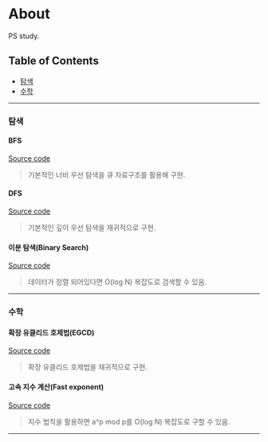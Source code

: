 # About
PS study.

## Table of Contents

- [탐색](https://github.com/jerry901/algorithms#탐색)
- [수학](https://github.com/jerry901/algorithms#수학)

- - - - - - - - - - - - - - - - - - - - - - - - - - - - - - - - - - - - - - - - - - - - - - - - - - - - - - - - - - - - 

### 탐색

#### BFS
[Source code](https://github.com/jerry901/algorithms/blob/main/study/search/bfs_queue.cpp)  
> 기본적인 너비 우선 탐색을 큐 자료구조를 활용해 구현.  

#### DFS
[Source code](https://github.com/jerry901/algorithms/blob/main/study/search/bfs_queue.cpp)  
> 기본적인 깊이 우선 탐색을 재귀적으로 구현.

#### 이분 탐색(Binary Search)
[Source code](https://github.com/jerry901/algorithms/blob/main/study/search/binary_search.cpp)  
> 데이터가 정렬 되어있다면 O(log N) 복잡도로 검색할 수 있음.

- - - - - - - - - - - - - - - - - - - - - - - - - - - - - - - - - - - - - - - - - - - - - - - - - - - - - - - - - - - - 

### 수학

#### 확장 유클리드 호제법(EGCD)
[Source code](https://github.com/jerry901/algorithms/blob/main/study/number_theory/extended_gcd.cpp)  
> 확장 유클리드 호제법을 재귀적으로 구현.

#### 고속 지수 계산(Fast exponent)
[Source code](https://github.com/jerry901/algorithms/blob/main/study/number_theory/fast_exponent.cpp)  
> 지수 법칙을 활용하면 a^p mod p를 O(log N) 복잡도로 구할 수 있음.

- - - - - - - - - - - - - - - - - - - - - - - - - - - - - - - - - - - - - - - - - - - - - - - - - - - - - - - - - - - - 
